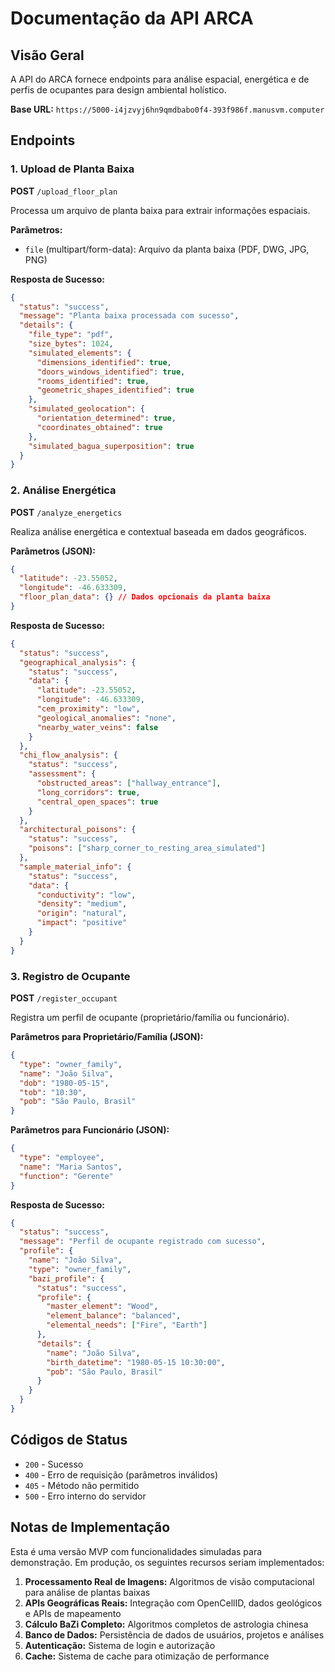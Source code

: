 # Documentação da API ARCA

## Visão Geral

A API do ARCA fornece endpoints para análise espacial, energética e de perfis de ocupantes para design ambiental holístico.

**Base URL:** `https://5000-i4jzvyj6hn9qmdbabo0f4-393f986f.manusvm.computer`

## Endpoints

### 1. Upload de Planta Baixa

**POST** `/upload_floor_plan`

Processa um arquivo de planta baixa para extrair informações espaciais.

**Parâmetros:**
- `file` (multipart/form-data): Arquivo da planta baixa (PDF, DWG, JPG, PNG)

**Resposta de Sucesso:**
```json
{
  "status": "success",
  "message": "Planta baixa processada com sucesso",
  "details": {
    "file_type": "pdf",
    "size_bytes": 1024,
    "simulated_elements": {
      "dimensions_identified": true,
      "doors_windows_identified": true,
      "rooms_identified": true,
      "geometric_shapes_identified": true
    },
    "simulated_geolocation": {
      "orientation_determined": true,
      "coordinates_obtained": true
    },
    "simulated_bagua_superposition": true
  }
}
```

### 2. Análise Energética

**POST** `/analyze_energetics`

Realiza análise energética e contextual baseada em dados geográficos.

**Parâmetros (JSON):**
```json
{
  "latitude": -23.55052,
  "longitude": -46.633309,
  "floor_plan_data": {} // Dados opcionais da planta baixa
}
```

**Resposta de Sucesso:**
```json
{
  "status": "success",
  "geographical_analysis": {
    "status": "success",
    "data": {
      "latitude": -23.55052,
      "longitude": -46.633309,
      "cem_proximity": "low",
      "geological_anomalies": "none",
      "nearby_water_veins": false
    }
  },
  "chi_flow_analysis": {
    "status": "success",
    "assessment": {
      "obstructed_areas": ["hallway_entrance"],
      "long_corridors": true,
      "central_open_spaces": true
    }
  },
  "architectural_poisons": {
    "status": "success",
    "poisons": ["sharp_corner_to_resting_area_simulated"]
  },
  "sample_material_info": {
    "status": "success",
    "data": {
      "conductivity": "low",
      "density": "medium",
      "origin": "natural",
      "impact": "positive"
    }
  }
}
```

### 3. Registro de Ocupante

**POST** `/register_occupant`

Registra um perfil de ocupante (proprietário/família ou funcionário).

**Parâmetros para Proprietário/Família (JSON):**
```json
{
  "type": "owner_family",
  "name": "João Silva",
  "dob": "1980-05-15",
  "tob": "10:30",
  "pob": "São Paulo, Brasil"
}
```

**Parâmetros para Funcionário (JSON):**
```json
{
  "type": "employee",
  "name": "Maria Santos",
  "function": "Gerente"
}
```

**Resposta de Sucesso:**
```json
{
  "status": "success",
  "message": "Perfil de ocupante registrado com sucesso",
  "profile": {
    "name": "João Silva",
    "type": "owner_family",
    "bazi_profile": {
      "status": "success",
      "profile": {
        "master_element": "Wood",
        "element_balance": "balanced",
        "elemental_needs": ["Fire", "Earth"]
      },
      "details": {
        "name": "João Silva",
        "birth_datetime": "1980-05-15 10:30:00",
        "pob": "São Paulo, Brasil"
      }
    }
  }
}
```

## Códigos de Status

- `200` - Sucesso
- `400` - Erro de requisição (parâmetros inválidos)
- `405` - Método não permitido
- `500` - Erro interno do servidor

## Notas de Implementação

Esta é uma versão MVP com funcionalidades simuladas para demonstração. Em produção, os seguintes recursos seriam implementados:

1. **Processamento Real de Imagens:** Algoritmos de visão computacional para análise de plantas baixas
2. **APIs Geográficas Reais:** Integração com OpenCellID, dados geológicos e APIs de mapeamento
3. **Cálculo BaZi Completo:** Algoritmos completos de astrologia chinesa
4. **Banco de Dados:** Persistência de dados de usuários, projetos e análises
5. **Autenticação:** Sistema de login e autorização
6. **Cache:** Sistema de cache para otimização de performance

